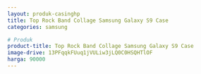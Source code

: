 ```yaml
---
layout: produk-casinghp
title: Top Rock Band Collage Samsung Galaxy S9 Case
categories: samsung

# Produk
product-title: Top Rock Band Collage Samsung Galaxy S9 Case
image-drive: 13PFqqkFUuq1jVULiw3jLQ0C0HSQHTlOF
harga: 90000
---
```

